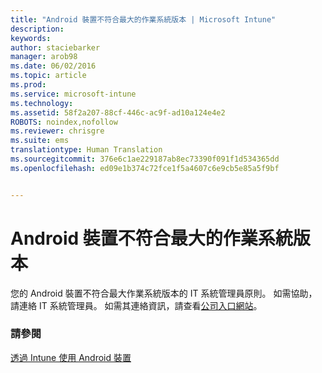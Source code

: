 ```yaml
---
title: "Android 裝置不符合最大的作業系統版本 | Microsoft Intune"
description: 
keywords: 
author: staciebarker
manager: arob98
ms.date: 06/02/2016
ms.topic: article
ms.prod: 
ms.service: microsoft-intune
ms.technology: 
ms.assetid: 58f2a207-88cf-446c-ac9f-ad10a124e4e2
ROBOTS: noindex,nofollow
ms.reviewer: chrisgre
ms.suite: ems
translationtype: Human Translation
ms.sourcegitcommit: 376e6c1ae229187ab8ec73390f091f1d534365dd
ms.openlocfilehash: ed09e1b374c72fce1f5a4607c6e9cb5e85a5f9bf


---
```


# Android 裝置不符合最大的作業系統版本

您的 Android 裝置不符合最大作業系統版本的 IT 系統管理員原則。 如需協助，請連絡 IT 系統管理員。 如需其連絡資訊，請查看[公司入口網站](http://portal.manage.microsoft.com)。


### 請參閱
[透過 Intune 使用 Android 裝置](using-your-android-device-with-intune.md)


<!--HONumber=Jul16_HO3-->


